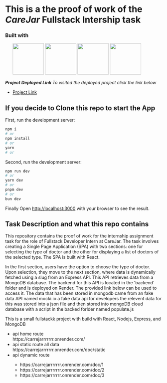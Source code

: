 <h1>This is a the proof of work of the <b><i>CareJar</i> Fullstack Intership task</b> </h1>
<h3>Built with </h3>
<ul list-style-type="none"; >

  <img src="https://github.com/Pranshu1sati/CareJarAssignment/assets/95905172/bfd7f08f-1b14-4897-ad7a-300fc560f8f8" width="100" height ="100"/>
  <img src='https://github.com/Pranshu1sati/CareJarAssignment/assets/95905172/c5392dc8-3ae5-43ee-a400-e73524378f7e' width="100" height ="100"/>
  <img src='https://github.com/Pranshu1sati/CareJarAssignment/assets/95905172/bfffa1b1-6f51-4ab1-9f9f-eabc78189210' width="100" height ="100"/> 
  <img src='https://github.com/Pranshu1sati/CareJarAssignment/assets/95905172/d66bec7a-4d60-46ec-b334-f910cc08a19c' width="100" height ="100"/>

</ul>
<b><i>Project Deployed Link </i></b>
<i>To visited the deployed project click the link below </i>

- [Project Link](https://care-jar-assignment.vercel.app/)


## If you decide to Clone this repo to start the App 

First, run the development server:
```bash
npm i
# or
npm install
# or
yarn
# or
```
Second, run the development server:

```bash
npm run dev
# or
yarn dev
# or
pnpm dev
# or
bun dev
```

Finally Open [http://localhost:3000](http://localhost:3000) with your browser to see the result.
## Task Description and what this repo contains


This repository contains the proof of work for the internship assignment task for the role of Fullstack Developer Intern at CareJar. The task involves creating a Single Page Application (SPA) with two sections: one for selecting the type of doctor and the other for displaying a list of doctors of the selected type. The SPA is built with React.

In the first section, users have the option to choose the type of doctor. Upon selection, they move to the next section, where data is dynamically fetched using a slug from an Express API. This API retrieves data from a MongoDB database. The backend for this API is located in the 'backend' folder and is deployed on Render. The provided link below can be used to access it.
The data that has been stored in mongodb came from an fake data API named mocki.io a fake data api for developers the relevent data for this was stored into a json file and then stored into mongoDB cloud database with a script in the backed forlder named populate.js

This is a small fullstackk project with build with React, Nodejs, Express, and MongoDB

<ul>
<li>api home route</li>
 https://carrejarrrrrrr.onrender.com/
<li>api static route all data</li>
https://carrejarrrrrrr.onrender.com/doc/static
<li>api dynamic route</li>
<ul>
<li>https://carrejarrrrrrr.onrender.com/doc/1</li>
  <li>https://carrejarrrrrrr.onrender.com/doc/2</li>
 <li> https://carrejarrrrrrr.onrender.com/doc/3</li>
</ul>
</ul>
